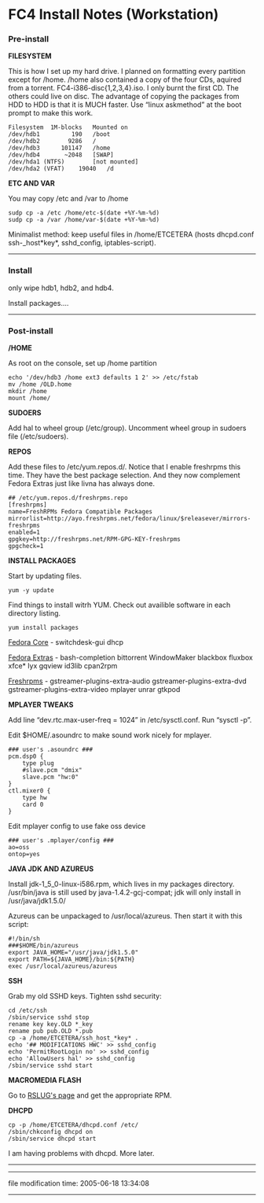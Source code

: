 FC4 Install Notes (Workstation)
===============================

### Pre-install

**FILESYSTEM**

This is how I set up my hard drive. I planned on formatting every partition except for /home. /home also contained a copy of the four CDs, aquired from a torrent. FC4-i386-disc{1,2,3,4}.iso. I only burnt the first CD. The others could live on disc. The advantage of copying the packages from HDD to HDD is that it is MUCH faster. Use “linux askmethod” at the boot prompt to make this work.

    
    Filesystem	1M-blocks	Mounted on
    /dev/hdb1	      190	/boot
    /dev/hdb2	     9286	/
    /dev/hdb3	   101147	/home
    /dev/hdb4	    ~2048	[SWAP]
    /dev/hda1 (NTFS)		[not mounted]
    /dev/hda2 (VFAT)    19040	/d		
    

**ETC AND VAR**

You may copy /etc and /var to /home

    
    sudp cp -a /etc /home/etc-$(date +%Y-%m-%d)
    sudp cp -a /var /home/var-$(date +%Y-%m-%d)
    

Minimalist method: keep useful files in /home/ETCETERA (hosts dhcpd.conf ssh-\_host\*key\*, sshd\_config, iptables-script).

* * *

### Install

only wipe hdb1, hdb2, and hdb4.

Install packages....

* * *

### Post-install

**/HOME**

As root on the console, set up /home partition

    
    echo '/dev/hdb3 /home ext3 defaults 1 2' >> /etc/fstab
    mv /home /OLD.home
    mkdir /home
    mount /home/
    

**SUDOERS**

Add hal to wheel group (/etc/group). Uncomment wheel group in sudoers file (/etc/sudoers).

**REPOS**

Add these files to /etc/yum.repos.d/. Notice that I enable freshrpms this time. They have the best package selection. And they now complement Fedora Extras just like livna has always done.

    
    ## /etc/yum.repos.d/freshrpms.repo
    [freshrpms]
    name=FreshRPMs Fedora Compatible Packages
    mirrorlist=http://ayo.freshrpms.net/fedora/linux/$releasever/mirrors-freshrpms
    enabled=1
    gpgkey=http://freshrpms.net/RPM-GPG-KEY-freshrpms
    gpgcheck=1
    

**INSTALL PACKAGES**

Start by updating files.

    yum -y update

Find things to install witrh YUM. Check out availible software in each directory listing.

    yum install packages

[Fedora Core](http://download.fedora.redhat.com/pub/fedora/linux/core/4/i386/os/Fedora/RPMS/) - switchdesk-gui dhcp

[Fedora Extras](http://download.fedora.redhat.com/pub/fedora/linux/extras/4/i386/) - bash-completion bittorrent WindowMaker blackbox fluxbox xfce\* lyx gqview id3lib cpan2rpm

[Freshrpms](http://ayo.ie.freshrpms.net/fedora/linux/4/i386/freshrpms/RPMS/) - gstreamer-plugins-extra-audio gstreamer-plugins-extra-dvd gstreamer-plugins-extra-video mplayer unrar gtkpod

**MPLAYER TWEAKS**

Add line “dev.rtc.max-user-freq = 1024” in /etc/sysctl.conf. Run “sysctl -p”.

Edit $HOME/.asoundrc to make sound work nicely for mplayer.

    
    ### user's .asoundrc ###
    pcm.dsp0 {
        type plug
        #slave.pcm "dmix"
        slave.pcm "hw:0"
    }
    ctl.mixer0 {
        type hw
        card 0
    }
    

Edit mplayer config to use fake oss device

    
    ### user's .mplayer/config ###
    ao=oss
    ontop=yes
    

**JAVA JDK AND AZUREUS**

Install jdk-1\_5\_0-linux-i586.rpm, which lives in my packages directory. /usr/bin/java is still used by java-1.4.2-gcj-compat; jdk will only install in /usr/java/jdk1.5.0/

Azureus can be unpackaged to /usr/local/azureus. Then start it with this script:

    
    #!/bin/sh
    ###$HOME/bin/azureus
    export JAVA_HOME="/usr/java/jdk1.5.0"
    export PATH=${JAVA_HOME}/bin:${PATH}
    exec /usr/local/azureus/azureus
    

**SSH**

Grab my old SSHD keys. Tighten sshd security:

    cd /etc/ssh 
    /sbin/service sshd stop
    rename key key.OLD *_key
    rename pub pub.OLD *.pub
    cp -a /home/ETCETERA/ssh_host_*key* .
    echo '## MODIFICATIONS HWC' >> sshd_config
    echo 'PermitRootLogin no' >> sshd_config
    echo 'AllowUsers hal' >> sshd_config
    /sbin/service sshd start
    

**MACROMEDIA FLASH**

Go to [RSLUG's page](http://ruslug.rutgers.edu/macromedia/) and get the appropriate RPM.

**DHCPD**

    
    cp -p /home/ETCETERA/dhcpd.conf /etc/
    /sbin/chkconfig dhcpd on
    /sbin/service dhcpd start
    

I am having problems with dhcpd. More later.

* * *

* * *

file modification time: 2005-06-18 13:34:08

* * *
